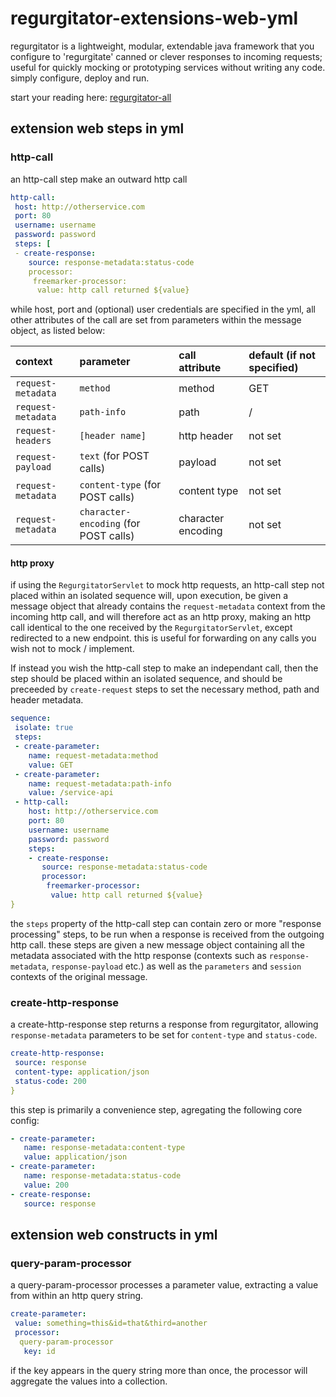 # regurgitator-extensions-web-yml

regurgitator is a lightweight, modular, extendable java framework that you configure to 'regurgitate' canned or clever responses to incoming requests; useful for quickly mocking or prototyping services without writing any code. simply configure, deploy and run.

start your reading here: [regurgitator-all](http://github.com/talmeym/regurgitator-all#regurgitator)

## extension web steps in yml

### http-call 

an http-call step make an outward http call

```yml
http-call:
 host: http://otherservice.com
 port: 80
 username: username
 password: password
 steps: [
 - create-response:
    source: response-metadata:status-code
    processor:
     freemarker-processor:
      value: http call returned ${value}
```

while host, port and (optional) user credentials are specified in the yml, all other attributes of the call are set from parameters within the message object, as listed below:

|context|parameter|call attribute|default (if not specified)|
|:---|:---|:---|:---|
|``request-metadata``|``method``|method|GET|
|``request-metadata``|``path-info``|path|/|
|``request-headers``|``[header name]`` | http header |not set|
|``request-payload``|``text`` (for POST calls) |payload|not set|
|``request-metadata``|``content-type`` (for POST calls) |content type|not set|
|``request-metadata``|``character-encoding`` (for POST calls) |character encoding|not set|

#### http proxy

if using the ``RegurgitatorServlet`` to mock http requests, an http-call step not placed within an isolated sequence will, upon execution, be given a message object that already contains the ``request-metadata`` context from the incoming http call, and will therefore act as an http proxy, making an http call identical to the one received by the ``RegurgitatorServlet``, except redirected to a new endpoint. this is useful for forwarding on any calls you wish not to mock / implement.

If instead you wish the http-call step to make an independant call, then the step should be placed within an isolated sequence, and should be preceeded by ``create-request`` steps to set the necessary method, path and header metadata.

```yml
sequence:
 isolate: true
 steps:
 - create-parameter:
    name: request-metadata:method
    value: GET
 - create-parameter:
    name: request-metadata:path-info
    value: /service-api
 - http-call:
    host: http://otherservice.com
    port: 80
    username: username
    password: password
    steps:
    - create-response:
       source: response-metadata:status-code
       processor:
        freemarker-processor:
         value: http call returned ${value}
}
```

the ``steps`` property of the http-call step can contain zero or more "response processing" steps, to be run when a response is received from the outgoing http call. these steps are given a new message object containing all the metadata associated with the http response (contexts such as ``response-metadata``, ``response-payload`` etc.) as well as the ``parameters`` and ``session`` contexts of the original message. 

### create-http-response

a create-http-response step returns a response from regurgitator, allowing ``response-metadata`` parameters to be set for ``content-type`` and ``status-code``.

```yml
create-http-response:
 source: response
 content-type: application/json
 status-code: 200
}
```

this step is primarily a convenience step, agregating the following core config:

```yml
- create-parameter:
   name: response-metadata:content-type
   value: application/json
- create-parameter:
   name: response-metadata:status-code
   value: 200
- create-response:
   source: response
```

## extension web constructs in yml

### query-param-processor

a query-param-processor processes a parameter value, extracting a value from within an http query string.

```yml
create-parameter:
 value: something=this&id=that&third=another
 processor:
  query-param-processor
   key: id
```

if the key appears in the query string more than once, the processor will aggregate the values into a collection.
